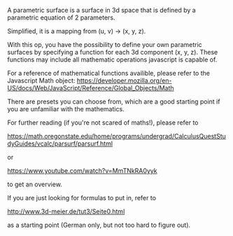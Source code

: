 A parametric surface is a surface in 3d space that is defined by a parametric equation of 2 parameters.

Simplified, it is a mapping from (u, v) -> (x, y, z).

With this op, you have the possibility to define your own parametric surfaces by specifying a function for each 3d component (x, y, z). These functions may include all mathematic operations javascript is capable of. 

For a reference of mathematical functions availible, please refer to the Javascript Math object: https://developer.mozilla.org/en-US/docs/Web/JavaScript/Reference/Global_Objects/Math

There are presets you can choose from, which are a good starting point if you are unfamiliar with the mathematics.


For further reading (if you're not scared of maths!), please refer to

https://math.oregonstate.edu/home/programs/undergrad/CalculusQuestStudyGuides/vcalc/parsurf/parsurf.html

or

https://www.youtube.com/watch?v=MmTNkRA0yyk

to get an overview.

If you are just looking for formulas to put in, refer to 

http://www.3d-meier.de/tut3/Seite0.html

as a starting point (German only, but not too hard to figure out).
